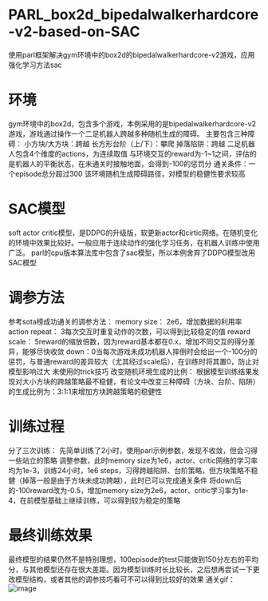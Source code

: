 # PARL_box2d_bipedalwalkerhardcore-v2-based-on-SAC
使用parl框架解决gym环境中的box2d的bipedalwalkerhardcore-v2游戏，应用强化学习方法sac
# 环境
gym环境中的box2d，包含多个游戏，本例采用的是bipedalwalkerhardcore-v2游戏，游戏通过操作一个二足机器人跨越多种随机生成的障碍。
主要包含三种障碍：
  小方块/大方块：跨越
  长方形台阶（上/下）：攀爬
  掉落陷阱：跨越
二足机器人包含4个维度的actions，为连续取值
与环境交互的reward为-1~1之间，评估的是机器人的平衡状态，在未通关时接触地面，会得到-100的惩罚分
通关条件：一个episode总分超过300
该环境随机生成障碍路径，对模型的稳健性要求较高
# SAC模型
soft actor critic模型，是DDPG的升级版，软更新actor和cirtic网络。在随机变化的环境中效果比较好。一般应用于连续动作的强化学习任务，在机器人训练中使用广泛。
parl的cpu版本算法库中包含了sac模型，所以本例舍弃了DDPG模型改用SAC模型
# 调参方法
参考sota榜成功通关的调参方法：
memory size： 2e6，增加数据的利用率
action repeat： 3每次交互时重复动作的次数，可以得到比较稳定的值
reward scale： 5reward的缩放倍数，因为reward基本都在0.x，增加不同交互的得分差异，能够尽快收敛
down：0当每次游戏未成功机器人摔倒时会给出一个-100分的惩罚，与普通reward的差异较大（尤其经过scale后），在训练时将其置0，防止对模型影响过大
未使用的trick技巧
改变随机环境生成的比例： 根据模型训练结果发现对大小方块的跨越策略最不稳健，有论文中改变三种障碍（方块、台阶、陷阱）的生成比例为：3:1:1来增加方块跨越策略的稳健性
# 训练过程
分了三次训练：
先简单训练了2小时，使用parl示例参数，发现不收敛，但会习得一些站立的策略
调整参数，此时memory size为1e6，actor、critic网络的学习率均为1e-3，训练24小时，1e6 steps，习得跨越陷阱、台阶策略，但方块策略不稳健（掉落一般是由于方块未成功跨越），此时已可以完成通关条件
将down后的-100reward改为-0.5，增加memory size为2e6，actor、critic学习率为1e-4，在前模型基础上继续训练，可以得到较为稳定的策略
# 最终训练效果
最终模型的结果仍然不是特别理想，100episode的test只能做到150分左右的平均分，与其他模型还存在很大差距。因为模型训练时长比较长，之后想再尝试一下更改模型结构，或者其他的调参技巧看可不可以得到比较好的效果
通关gif：
![image](https://github.com/vivichloe/PARL_box2d_bipedalwalkerhardcore-v2-based-on-SAC-/raw/master/BipedalWalkerHardcore_result.gif)
